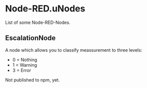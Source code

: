 # Node-RED.uNodes
List of some Node-RED-Nodes.

## EscalationNode
A node which allows you to classify meassurement to three levels:
* 0 = Nothing
* 1 = Warning
* 3 = Error

Not published to npm, yet.